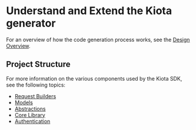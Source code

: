 # Understand and Extend the Kiota generator

For an overview of how the code generation process works, see the [Design Overview](designoverview).  

## Project Structure

For more information on the various components used by the Kiota SDK, see the following topics:

- [Request Builders](requestbuilders)
- [Models](models)
- [Abstractions](kiotaabstractions)
- [Core Library](corelibrary)
- [Authentication](authentication)
